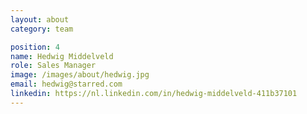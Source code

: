```yaml
---
layout: about
category: team

position: 4
name: Hedwig Middelveld
role: Sales Manager
image: /images/about/hedwig.jpg
email: hedwig@starred.com
linkedin: https://nl.linkedin.com/in/hedwig-middelveld-411b37101
---
```

